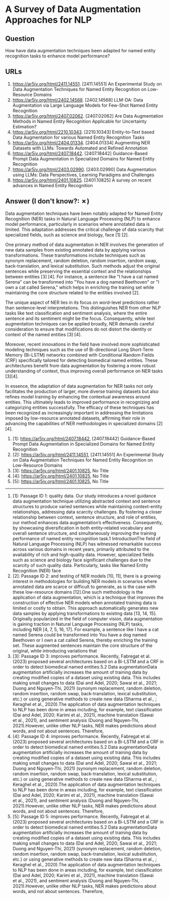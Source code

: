 # A Survey of Data Augmentation Approaches for NLP

## Question

How have data augmentation techniques been adapted for named entity recognition tasks to enhance model performance?

## URLs

1. https://ar5iv.org/html/2411.14551. [2411.14551] An Experimental Study on Data Augmentation Techniques for Named Entity Recognition on Low-Resource Domains
2. https://ar5iv.org/html/2402.14568. [2402.14568] LLM-DA: Data Augmentation via Large Language Models for Few-Shot Named Entity Recognition
3. https://ar5iv.org/html/2407.02062. [2407.02062] Are Data Augmentation Methods in Named Entity Recognition Applicable for Uncertainty Estimation?
4. https://ar5iv.org/html/2210.10343. [2210.10343] Entity-to-Text based Data Augmentation for various Named Entity Recognition Tasks
5. https://ar5iv.org/html/2404.01334. [2404.01334] Augmenting NER Datasets with LLMs: Towards Automated and Refined Annotation
6. https://ar5iv.org/html/2407.18442. [2407.18442] Guidance-Based Prompt Data Augmentation in Specialized Domains for Named Entity Recognition
7. https://ar5iv.org/html/2403.02990. [2403.02990] Data Augmentation using LLMs: Data Perspectives, Learning Paradigms and Challenges
8. https://ar5iv.org/html/2401.10825. [2401.10825] A survey on recent advances in Named Entity Recognition

## Answer (I don't know?: ✗)

Data augmentation techniques have been notably adapted for Named Entity Recognition (NER) tasks in Natural Language Processing (NLP) to enhance model performance, particularly in scenarios where annotated data is limited. This adaptation addresses the critical challenge of data scarcity that specialized fields, such as science and biology, face [1] [2].

One primary method of data augmentation in NER involves the generation of new data samples from existing annotated data by applying various transformations. These transformations include techniques such as synonym replacement, random deletion, random insertion, random swap, back-translation, and lexical substitution. Such methods adjust the original sentences while preserving the essential context and the relationships between entities [3] [4]. For instance, a sentence like "I have a cat named Serena" can be transformed into "You have a dog named Beethoven" or "I own a cat called Serena," which helps in enriching the training set while maintaining the core structure related to the entities involved [2].

The unique aspect of NER lies in its focus on word-level predictions rather than sentence-level interpretations. This distinguishes NER from other NLP tasks like text classification and sentiment analysis, where the entire sentence and its sentiment might be the focus. Consequently, while text augmentation techniques can be applied broadly, NER demands careful consideration to ensure that modifications do not distort the identity or context of the named entities [3] [4]. 

Moreover, recent innovations in the field have involved more sophisticated modeling techniques such as the use of Bi-directional Long Short-Term Memory (Bi-LSTM) networks combined with Conditional Random Fields (CRF) specifically tailored for detecting biomedical named entities. These architectures benefit from data augmentation by fostering a more robust understanding of context, thus improving overall performance on NER tasks [3][4].

In essence, the adaptation of data augmentation for NER tasks not only facilitates the production of larger, more diverse training datasets but also refines model training by enhancing the contextual awareness around entities. This ultimately leads to improved performance in recognizing and categorizing entities successfully. The efficacy of these techniques has been recognized as increasingly important in addressing the limitations imposed by low-resource annotated datasets, affirming their role in advancing the capabilities of NER methodologies in specialized domains [2][4].

1. [1]:  https://ar5iv.org/html/2407.18442, [2407.18442] Guidance-Based Prompt Data Augmentation in Specialized Domains for Named Entity Recognition
2. [2]:  https://ar5iv.org/html/2411.14551, [2411.14551] An Experimental Study on Data Augmentation Techniques for Named Entity Recognition on Low-Resource Domains
3. [3]:  https://ar5iv.org/html/2401.10825, No Title
4. [4]:  https://ar5iv.org/html/2401.10825, No Title
5. [5]:  https://ar5iv.org/html/2401.10825, No Title
---
1. [1]:  Passage ID 1: quality data. Our study introduces a novel guidance data augmentation technique utilizing abstracted context and sentence structures to produce varied sentences while maintaining context-entity relationships, addressing data scarcity challenges. By fostering a closer relationship between context, sentence structure, and role of entities, our method enhances data augmentation’s effectiveness. Consequently, by showcasing diversification in both entity-related vocabulary and overall sentence structure, and simultaneously improving the training performance of named entity recognition task.1 IntroductionThe field of Natural Language Processing (NLP) has witnessed remarkable success across various domains in recent years, primarily attributed to the availability of rich and high-quality data. However, specialized fields such as science and biology face significant challenges due to the scarcity of such quality data. Particularly, tasks like Named Entity Recognition (NER) face
2. [2]:  Passage ID 2: and testing of NER models [10, 11], there is a growing interest in methodologies for building NER models in scenarios where annotated data are scarce or difficult to generate, as is the case with these low-resource domains [12].One such methodology is the application of data augmentation, which is a technique that improves the construction of effective NER models when annotated training data is limited or costly to obtain. This approach automatically generates new data samples by applying transformations to existing data [13, 14, 15]. Originally popularized in the field of computer vision, data augmentation is gaining traction in Natural Language Processing (NLP) tasks, including NER [4, 7, 5, 16, 17]. For example, a sentence like I have a cat named Serena could be transformed into You have a dog named Beethoven or I own a cat called Serena, thereby enriching the training set. These augmented sentences maintain the core structure of the original, while introducing variations that
3. [3]:  Passage ID 3: improves performance. Recently, Fabregat et al. (2023) proposed several architectures based on a Bi-LSTM and a CRF in order to detect biomedical named entities.5.2 Data augmentationData augmentation artificially increases the amount of training data by creating modified copies of a dataset using existing data. This includes making small changes to data (Dai and Adel, 2020; Sawai et al., 2021; Duong and Nguyen-Thi, 2021) (synonym replacement, random deletion, random insertion, random swap, back-translation, lexical substitution, etc.) or using generative methods to create new data (Sharma et al., ; Keraghel et al., 2020).The application of data augmentation techniques to NLP has been done in areas including, for example, text classification (Dai and Adel, 2020; Karimi et al., 2021), machine translation (Sawai et al., 2021), and sentiment analysis (Duong and Nguyen-Thi, 2021).However, unlike other NLP tasks, NER makes predictions about words, and not about sentences. Therefore,
4. [4]:  Passage ID 4: improves performance. Recently, Fabregat et al. (2023) proposed several architectures based on a Bi-LSTM and a CRF in order to detect biomedical named entities.5.2 Data augmentationData augmentation artificially increases the amount of training data by creating modified copies of a dataset using existing data. This includes making small changes to data (Dai and Adel, 2020; Sawai et al., 2021; Duong and Nguyen-Thi, 2021) (synonym replacement, random deletion, random insertion, random swap, back-translation, lexical substitution, etc.) or using generative methods to create new data (Sharma et al., ; Keraghel et al., 2020).The application of data augmentation techniques to NLP has been done in areas including, for example, text classification (Dai and Adel, 2020; Karimi et al., 2021), machine translation (Sawai et al., 2021), and sentiment analysis (Duong and Nguyen-Thi, 2021).However, unlike other NLP tasks, NER makes predictions about words, and not about sentences. Therefore,
5. [5]:  Passage ID 5: improves performance. Recently, Fabregat et al. (2023) proposed several architectures based on a Bi-LSTM and a CRF in order to detect biomedical named entities.5.2 Data augmentationData augmentation artificially increases the amount of training data by creating modified copies of a dataset using existing data. This includes making small changes to data (Dai and Adel, 2020; Sawai et al., 2021; Duong and Nguyen-Thi, 2021) (synonym replacement, random deletion, random insertion, random swap, back-translation, lexical substitution, etc.) or using generative methods to create new data (Sharma et al., ; Keraghel et al., 2020).The application of data augmentation techniques to NLP has been done in areas including, for example, text classification (Dai and Adel, 2020; Karimi et al., 2021), machine translation (Sawai et al., 2021), and sentiment analysis (Duong and Nguyen-Thi, 2021).However, unlike other NLP tasks, NER makes predictions about words, and not about sentences. Therefore,